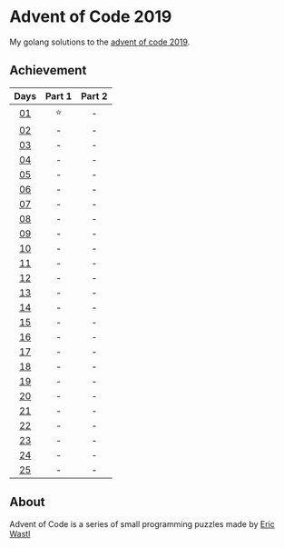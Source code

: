# Advent of Code 2019

My golang solutions to the [advent of code 2019](http://adventofcode.com/).

## Achievement

| Days | Part 1 | Part 2 |
|:----:|:------:|:------:|
| [01](./days/01) | :star: | - |
| [02](./days/02) | - | - |
| [03](./days/03) | - | - |
| [04](./days/04) | - | - |
| [05](./days/05) | - | - |
| [06](./days/06) | - | - |
| [07](./days/07) | - | - |
| [08](./days/08) | - | - |
| [09](./days/09) | - | - |
| [10](./days/10) | - | - |
| [11](./days/11) | - | - |
| [12](./days/12) | - | - |
| [13](./days/13) | - | - |
| [14](./days/14) | - | - |
| [15](./days/15) | - | - |
| [16](./days/16) | - | - |
| [17](./days/17) | - | - |
| [18](./days/18) | - | - |
| [19](./days/19) | - | - |
| [20](./days/20) | - | - |
| [21](./days/21) | - | - |
| [22](./days/22) | - | - |
| [23](./days/23) | - | - |
| [24](./days/24) | - | - |
| [25](./days/25) | - | - |


## About

Advent of Code is a series of small programming puzzles made by [Eric Wastl](http://was.tl/)
